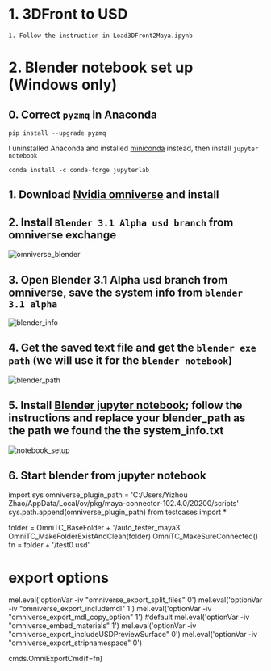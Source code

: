 # 1. 3DFront to USD

    1. Follow the instruction in Load3DFront2Maya.ipynb

# 2. Blender notebook set up (Windows only)

## 0. Correct `pyzmq` in Anaconda

```
pip install --upgrade pyzmq
```

I uninstalled Anaconda and installed [miniconda](https://docs.conda.io/en/latest/miniconda.html) instead, then install `jupyter notebook`

```
conda install -c conda-forge jupyterlab
```


## 1. Download [Nvidia omniverse](https://www.nvidia.com/en-us/omniverse/) and install

## 2. Install `Blender 3.1 Alpha usd branch` from **omniverse exchange**

![omniverse_blender](imgs/omniverse_blender.png)

## 3. Open **Blender 3.1 Alpha usd branch** from omniverse, save the system info from `blender 3.1 alpha`

![blender_info](imgs/blender_info.png)

## 4. Get the **saved text** file and get the `blender exe path` (we will use it for the `blender notebook`)

![blender_path](imgs/blender_path.png)

## 5. Install [Blender jupyter notebook](https://pypi.org/project/blender-notebook/); follow the instructions and replace your **blender_path** as the path we found the the **system_info.txt**

![notebook_setup](imgs/notebook_setup.png)

## 6. Start blender from jupyter notebook


import sys 
omniverse_plugin_path = 'C:/Users/Yizhou Zhao/AppData/Local/ov/pkg/maya-connector-102.4.0/20200/scripts'
sys.path.append(omniverse_plugin_path)
from testcases import *


folder = OmniTC_BaseFolder + '/auto_tester_maya3'
OmniTC_MakeFolderExistAndClean(folder)
OmniTC_MakeSureConnected()
fn = folder + '/test0.usd'

# export options
mel.eval('optionVar -iv "omniverse_export_split_files" 0')
mel.eval('optionVar -iv "omniverse_export_includemdl" 1')
mel.eval('optionVar -iv "omniverse_export_mdl_copy_option" 1')   #default
mel.eval('optionVar -iv "omniverse_embed_materials" 1')
mel.eval('optionVar -iv "omniverse_export_includeUSDPreviewSurface" 0')
mel.eval('optionVar -iv "omniverse_export_stripnamespace" 0')

cmds.OmniExportCmd(f=fn)


